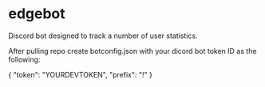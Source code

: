 # edgebot
Discord bot designed to track a number of user statistics.


After pulling repo create botconfig.json with your dicord bot token ID as the following:

{
    "token": "YOURDEVTOKEN",
    "prefix": "!"
}
